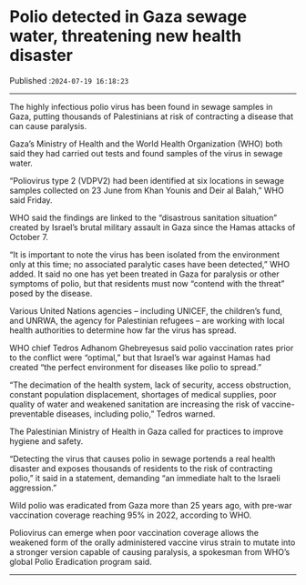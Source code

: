 # Polio detected in Gaza sewage water, threatening new health disaster

Published :`2024-07-19 16:18:23`

---

The highly infectious polio virus has been found in sewage samples in Gaza, putting thousands of Palestinians at risk of contracting a disease that can cause paralysis.

Gaza’s Ministry of Health and the World Health Organization (WHO) both said they had carried out tests and found samples of the virus in sewage water.

“Poliovirus type 2 (VDPV2) had been identified at six locations in sewage samples collected on 23 June from Khan Younis and Deir al Balah,” WHO said Friday.

WHO said the findings are linked to the “disastrous sanitation situation” created by Israel’s brutal military assault in Gaza since the Hamas attacks of October 7.

“It is important to note the virus has been isolated from the environment only at this time; no associated paralytic cases have been detected,” WHO added. It said no one has yet been treated in Gaza for paralysis or other symptoms of polio, but that residents must now “contend with the threat” posed by the disease.

Various United Nations agencies – including UNICEF, the children’s fund, and UNRWA, the agency for Palestinian refugees – are working with local health authorities to determine how far the virus has spread.

WHO chief Tedros Adhanom Ghebreyesus said polio vaccination rates prior to the conflict were “optimal,” but that Israel’s war against Hamas had created “the perfect environment for diseases like polio to spread.”

“The decimation of the health system, lack of security, access obstruction, constant population displacement, shortages of medical supplies, poor quality of water and weakened sanitation are increasing the risk of vaccine-preventable diseases, including polio,” Tedros warned.

The Palestinian Ministry of Health in Gaza called for practices to improve hygiene and safety.

“Detecting the virus that causes polio in sewage portends a real health disaster and exposes thousands of residents to the risk of contracting polio,” it said in a statement, demanding “an immediate halt to the Israeli aggression.”

Wild polio was eradicated from Gaza more than 25 years ago, with pre-war vaccination coverage reaching 95% in 2022, according to WHO.

Poliovirus can emerge when poor vaccination coverage allows the weakened form of the orally administered vaccine virus strain to mutate into a stronger version capable of causing paralysis, a spokesman from WHO’s global Polio Eradication program said.

---

